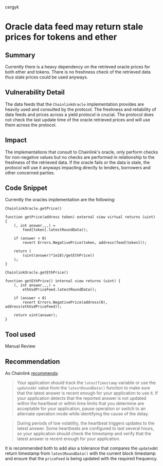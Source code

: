 cergyk
# Oracle data feed may return stale prices for tokens and ether

## Summary

Currently there is a heavy dependency on the retrieved oracle prices for both ether and tokens. There is no freshness check of the retrieved data thus stale prices could be used anyways.

## Vulnerability Detail

The data feeds that the `ChainlinkOracle` implementation provides are heavily used and consulted by the protocol. The freshness and reliability of data feeds and prices across a yield protocol is crucial. The protocol does not check the last update time of the oracle retrieved prices and will use them across the protocol.

## Impact

The implementations that consult to Chainlink's oracle, only perform checks for non-negative values but no checks are performed in relationship to the freshness of the retrieved data. If the oracle fails or the data is stale, the protocol will use it anyways impacting directly to lenders, borrowers and other concerned parties.

## Code Snippet

Currently the oracles implementation are the following:

```solidity
ChainlinkOracle.getPrice()

function getPrice(address token) external view virtual returns (uint) {
    (, int answer,,,) =
        feed[token].latestRoundData();

    if (answer < 0)
        revert Errors.NegativePrice(token, address(feed[token]));

    return (
        (uint(answer)*1e18)/getEthPrice()
    );
}

ChainlinkOracle.getEthPrice()

function getEthPrice() internal view returns (uint) {
    (, int answer,,,) =
        ethUsdPriceFeed.latestRoundData();

    if (answer < 0)
        revert Errors.NegativePrice(address(0), address(ethUsdPriceFeed));

    return uint(answer);
}

```

## Tool used

Manual Review

## Recommendation

As Chainlink [recommends](https://docs.chain.link/docs/using-chainlink-reference-contracts/#check-the-timestamp-of-the-latest-answer):

> Your application should track the `latestTimestamp` variable or use the `updatedAt` value from the `latestRoundData()` function to make sure that the latest answer is recent enough for your application to use it. If your application detects that the reported answer is not updated within the heartbeat or within time limits that you determine are acceptable for your application, pause operation or switch to an alternate operation mode while identifying the cause of the delay.

> During periods of low volatility, the heartbeat triggers updates to the latest answer. Some heartbeats are configured to last several hours, so your application should check the timestamp and verify that the latest answer is recent enough for your application.

It is recommended both to add also a tolerance that compares the `updatedAt` return timestamp from `latestRoundData()` with the current block timestamp and ensure that the `priceFeed` is being updated with the required frequency.

